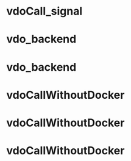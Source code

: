 # vdoCall_signal
# vdo_backend
# vdo_backend
# vdoCallWithoutDocker
# vdoCallWithoutDocker
# vdoCallWithoutDocker
